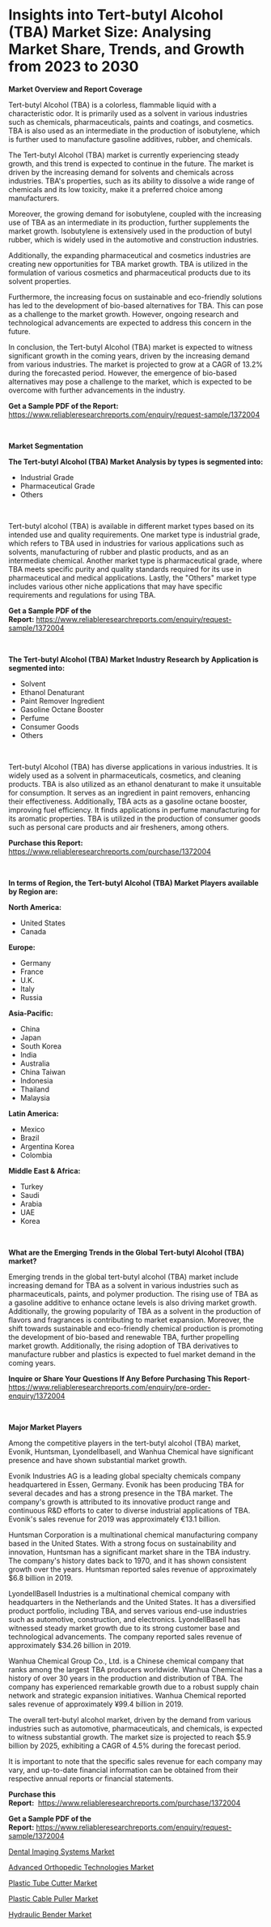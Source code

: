 <p><h1>Insights into Tert-butyl Alcohol (TBA) Market Size: Analysing Market Share, Trends, and Growth from 2023 to 2030</h1></p><p><strong>Market Overview and Report Coverage</strong></p>
<p><p>Tert-butyl Alcohol (TBA) is a colorless, flammable liquid with a characteristic odor. It is primarily used as a solvent in various industries such as chemicals, pharmaceuticals, paints and coatings, and cosmetics. TBA is also used as an intermediate in the production of isobutylene, which is further used to manufacture gasoline additives, rubber, and chemicals.</p><p>The Tert-butyl Alcohol (TBA) market is currently experiencing steady growth, and this trend is expected to continue in the future. The market is driven by the increasing demand for solvents and chemicals across industries. TBA's properties, such as its ability to dissolve a wide range of chemicals and its low toxicity, make it a preferred choice among manufacturers.</p><p>Moreover, the growing demand for isobutylene, coupled with the increasing use of TBA as an intermediate in its production, further supplements the market growth. Isobutylene is extensively used in the production of butyl rubber, which is widely used in the automotive and construction industries.</p><p>Additionally, the expanding pharmaceutical and cosmetics industries are creating new opportunities for TBA market growth. TBA is utilized in the formulation of various cosmetics and pharmaceutical products due to its solvent properties.</p><p>Furthermore, the increasing focus on sustainable and eco-friendly solutions has led to the development of bio-based alternatives for TBA. This can pose as a challenge to the market growth. However, ongoing research and technological advancements are expected to address this concern in the future.</p><p>In conclusion, the Tert-butyl Alcohol (TBA) market is expected to witness significant growth in the coming years, driven by the increasing demand from various industries. The market is projected to grow at a CAGR of 13.2% during the forecasted period. However, the emergence of bio-based alternatives may pose a challenge to the market, which is expected to be overcome with further advancements in the industry.</p></p>
<p><strong>Get a Sample PDF of the Report:</strong> <a href="https://www.reliableresearchreports.com/enquiry/request-sample/1372004">https://www.reliableresearchreports.com/enquiry/request-sample/1372004</a></p>
<p>&nbsp;</p>
<p><strong>Market Segmentation</strong></p>
<p><strong>The Tert-butyl Alcohol (TBA) Market Analysis by types is segmented into:</strong></p>
<p><ul><li>Industrial Grade</li><li>Pharmaceutical Grade</li><li>Others</li></ul></p>
<p>&nbsp;</p>
<p><p>Tert-butyl alcohol (TBA) is available in different market types based on its intended use and quality requirements. One market type is industrial grade, which refers to TBA used in industries for various applications such as solvents, manufacturing of rubber and plastic products, and as an intermediate chemical. Another market type is pharmaceutical grade, where TBA meets specific purity and quality standards required for its use in pharmaceutical and medical applications. Lastly, the "Others" market type includes various other niche applications that may have specific requirements and regulations for using TBA.</p></p>
<p><strong>Get a Sample PDF of the Report:</strong>&nbsp;<a href="https://www.reliableresearchreports.com/enquiry/request-sample/1372004">https://www.reliableresearchreports.com/enquiry/request-sample/1372004</a></p>
<p>&nbsp;</p>
<p><strong>The Tert-butyl Alcohol (TBA) Market Industry Research by Application is segmented into:</strong></p>
<p><ul><li>Solvent</li><li>Ethanol Denaturant</li><li>Paint Remover Ingredient</li><li>Gasoline Octane Booster</li><li>Perfume</li><li>Consumer Goods</li><li>Others</li></ul></p>
<p>&nbsp;</p>
<p><p>Tert-butyl Alcohol (TBA) has diverse applications in various industries. It is widely used as a solvent in pharmaceuticals, cosmetics, and cleaning products. TBA is also utilized as an ethanol denaturant to make it unsuitable for consumption. It serves as an ingredient in paint removers, enhancing their effectiveness. Additionally, TBA acts as a gasoline octane booster, improving fuel efficiency. It finds applications in perfume manufacturing for its aromatic properties. TBA is utilized in the production of consumer goods such as personal care products and air fresheners, among others.</p></p>
<p><strong>Purchase this Report:</strong>&nbsp; <a href="https://www.reliableresearchreports.com/purchase/1372004">https://www.reliableresearchreports.com/purchase/1372004</a></p>
<p>&nbsp;</p>
<p><strong>In terms of Region, the Tert-butyl Alcohol (TBA) Market Players available by Region are:</strong></p>
<p>
    <p> <strong> North America: </strong>
        <ul>
            <li>United States</li>
            <li>Canada</li>
        </ul>
        </p> 
    <p> <strong> Europe: </strong>
        <ul>
            <li>Germany</li>
            <li>France</li>
            <li>U.K.</li>
            <li>Italy</li>
            <li>Russia</li>
        </ul>
        </p> 
    <p> <strong> Asia-Pacific: </strong>
        <ul>
            <li>China</li>
            <li>Japan</li>
            <li>South Korea</li>
            <li>India</li>
            <li>Australia</li>
            <li>China Taiwan</li>
            <li>Indonesia</li>
            <li>Thailand</li>
            <li>Malaysia</li>
        </ul>
        </p> 
    <p> <strong> Latin America: </strong>
        <ul>
            <li>Mexico</li>
            <li>Brazil</li>
            <li>Argentina Korea</li>
            <li>Colombia</li>
        </ul>
        </p> 
    <p> <strong> Middle East & Africa: </strong>
        <ul>
            <li>Turkey</li>
            <li>Saudi</li>
            <li>Arabia</li>
            <li>UAE</li>
            <li>Korea</li>
        </ul>
    </p>
    </p>
<p>&nbsp;</p>
<p><strong>What are the Emerging Trends in the Global Tert-butyl Alcohol (TBA) market?</strong></p>
<p><p>Emerging trends in the global tert-butyl alcohol (TBA) market include increasing demand for TBA as a solvent in various industries such as pharmaceuticals, paints, and polymer production. The rising use of TBA as a gasoline additive to enhance octane levels is also driving market growth. Additionally, the growing popularity of TBA as a solvent in the production of flavors and fragrances is contributing to market expansion. Moreover, the shift towards sustainable and eco-friendly chemical production is promoting the development of bio-based and renewable TBA, further propelling market growth. Additionally, the rising adoption of TBA derivatives to manufacture rubber and plastics is expected to fuel market demand in the coming years.</p></p>
<p><strong>Inquire or Share Your Questions If Any Before Purchasing This Report</strong>- <a href="https://www.reliableresearchreports.com/enquiry/pre-order-enquiry/1372004">https://www.reliableresearchreports.com/enquiry/pre-order-enquiry/1372004</a></p>
<p>&nbsp;</p>
<p><strong>Major Market Players</strong></p>
<p><p>Among the competitive players in the tert-butyl alcohol (TBA) market, Evonik, Huntsman, Lyondellbasell, and Wanhua Chemical have significant presence and have shown substantial market growth.</p><p>Evonik Industries AG is a leading global specialty chemicals company headquartered in Essen, Germany. Evonik has been producing TBA for several decades and has a strong presence in the TBA market. The company's growth is attributed to its innovative product range and continuous R&D efforts to cater to diverse industrial applications of TBA. Evonik's sales revenue for 2019 was approximately €13.1 billion.</p><p>Huntsman Corporation is a multinational chemical manufacturing company based in the United States. With a strong focus on sustainability and innovation, Huntsman has a significant market share in the TBA industry. The company's history dates back to 1970, and it has shown consistent growth over the years. Huntsman reported sales revenue of approximately $6.8 billion in 2019.</p><p>LyondellBasell Industries is a multinational chemical company with headquarters in the Netherlands and the United States. It has a diversified product portfolio, including TBA, and serves various end-use industries such as automotive, construction, and electronics. LyondellBasell has witnessed steady market growth due to its strong customer base and technological advancements. The company reported sales revenue of approximately $34.26 billion in 2019.</p><p>Wanhua Chemical Group Co., Ltd. is a Chinese chemical company that ranks among the largest TBA producers worldwide. Wanhua Chemical has a history of over 30 years in the production and distribution of TBA. The company has experienced remarkable growth due to a robust supply chain network and strategic expansion initiatives. Wanhua Chemical reported sales revenue of approximately ¥99.4 billion in 2019.</p><p>The overall tert-butyl alcohol market, driven by the demand from various industries such as automotive, pharmaceuticals, and chemicals, is expected to witness substantial growth. The market size is projected to reach $5.9 billion by 2025, exhibiting a CAGR of 4.5% during the forecast period.</p><p>It is important to note that the specific sales revenue for each company may vary, and up-to-date financial information can be obtained from their respective annual reports or financial statements.</p></p>
<p><strong>Purchase this Report:</strong>&nbsp;&nbsp;<a href="https://www.reliableresearchreports.com/purchase/1372004">https://www.reliableresearchreports.com/purchase/1372004</a></p>
<p></p>
<p><strong>Get a Sample PDF of the Report:</strong>&nbsp;<a href="https://www.reliableresearchreports.com/enquiry/request-sample/1372004">https://www.reliableresearchreports.com/enquiry/request-sample/1372004</a></p>
<p><p><a href="https://medium.com/@holliswelch2023/dental-imaging-systems-market-size-cagr-trends-2024-2030-82a729d3d575">Dental Imaging Systems Market</a></p><p><a href="https://medium.com/@vilmalittel/advanced-orthopedic-technologies-market-size-cagr-trends-2024-2030-c6b43a2acced">Advanced Orthopedic Technologies Market</a></p><p><a href="https://www.linkedin.com/pulse/plastic-tube-cutter-market-research-report-provides-thorough-6nqme/">Plastic Tube Cutter Market</a></p><p><a href="https://www.linkedin.com/pulse/plastic-cable-puller-market-research-report-provides-thorough-6t6ge/">Plastic Cable Puller Market</a></p><p><a href="https://www.linkedin.com/pulse/hydraulic-bender-market-insights-players-forecast-till-2030-miwle/">Hydraulic Bender Market</a></p></p>